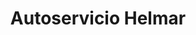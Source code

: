 ---
title: "Autoservicio Helmar"
url: /guatemala-guatemala-zona-14/autoservicio-helmar/
shop: Autowerkstatt
---
